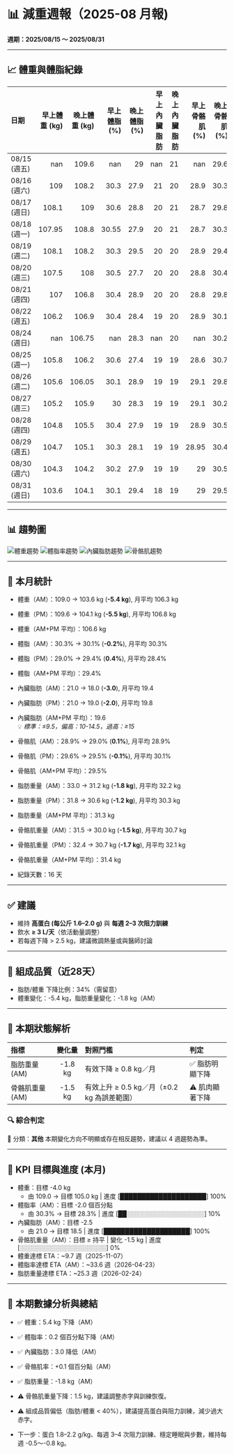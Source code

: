 # 📊 減重週報（2025-08 月報)

**週期：2025/08/15 ～ 2025/08/31**  

---

## 📈 體重與體脂紀錄

| 日期         |   早上體重 (kg) |   晚上體重 (kg) |   早上體脂 (%) |   晚上體脂 (%) |   早上內臟脂肪 |   晚上內臟脂肪 |   早上骨骼肌 (%) |   晚上骨骼肌 (%) |
|:-------------|----------------:|----------------:|---------------:|---------------:|---------------:|---------------:|-----------------:|-----------------:|
| 08/15 (週五) |          nan    |          109.6  |         nan    |           29   |            nan |             21 |           nan    |             29.6 |
| 08/16 (週六) |          109    |          108.2  |          30.3  |           27.9 |             21 |             20 |            28.9  |             30.3 |
| 08/17 (週日) |          108.1  |          109    |          30.6  |           28.8 |             20 |             21 |            28.7  |             29.8 |
| 08/18 (週一) |          107.95 |          108.8  |          30.55 |           27.9 |             20 |             21 |            28.7  |             30.3 |
| 08/19 (週二) |          108.1  |          108.2  |          30.3  |           29.5 |             20 |             20 |            28.9  |             29.4 |
| 08/20 (週三) |          107.5  |          108    |          30.5  |           27.7 |             20 |             20 |            28.8  |             30.4 |
| 08/21 (週四) |          107    |          106.8  |          30.4  |           28.9 |             20 |             20 |            28.8  |             29.8 |
| 08/22 (週五) |          106.2  |          106.9  |          30.4  |           28.4 |             19 |             20 |            28.9  |             30.1 |
| 08/24 (週日) |          nan    |          106.75 |         nan    |           28.3 |            nan |             20 |           nan    |             30.2 |
| 08/25 (週一) |          105.8  |          106.2  |          30.6  |           27.4 |             19 |             19 |            28.6  |             30.7 |
| 08/26 (週二) |          105.6  |          106.05 |          30.1  |           28.9 |             19 |             19 |            29.1  |             29.8 |
| 08/27 (週三) |          105.2  |          105.9  |          30    |           28.3 |             19 |             19 |            29.1  |             30.2 |
| 08/28 (週四) |          104.8  |          105.5  |          30.4  |           27.9 |             19 |             19 |            28.9  |             30.5 |
| 08/29 (週五) |          104.7  |          105.1  |          30.3  |           28.1 |             19 |             19 |            28.95 |             30.4 |
| 08/30 (週六) |          104.3  |          104.2  |          30.2  |           27.9 |             19 |             19 |            29    |             30.5 |
| 08/31 (週日) |          103.6  |          104.1  |          30.1  |           29.4 |             18 |             19 |            29    |             29.5 |

---

## 📊 趨勢圖

![體重趨勢](2025-08_weight_trend.png)
![體脂率趨勢](2025-08_bodyfat_trend.png)
![內臟脂肪趨勢](2025-08_visceral_fat_trend.png)
![骨骼肌趨勢](2025-08_muscle_trend.png)

---

## 📌 本月統計

- 體重（AM）：109.0 → 103.6 kg  (**-5.4 kg**), 月平均 106.3 kg  
- 體重（PM）：109.6 → 104.1 kg  (**-5.5 kg**), 月平均 106.8 kg  
- 體重（AM+PM 平均）：106.6 kg  

- 體脂（AM）：30.3% → 30.1%  (**-0.2%**), 月平均 30.3%  
- 體脂（PM）：29.0% → 29.4%  (**0.4%**), 月平均 28.4%  
- 體脂（AM+PM 平均）：29.4%  

- 內臟脂肪（AM）：21.0 → 18.0  (**-3.0**), 月平均 19.4  
- 內臟脂肪（PM）：21.0 → 19.0  (**-2.0**), 月平均 19.8  
- 內臟脂肪（AM+PM 平均）：19.6  
  💡 *標準：≤9.5，偏高：10-14.5，過高：≥15*  

- 骨骼肌（AM）：28.9% → 29.0%  (**0.1%**), 月平均 28.9%  
- 骨骼肌（PM）：29.6% → 29.5%  (**-0.1%**), 月平均 30.1%  
- 骨骼肌（AM+PM 平均）：29.5%  

- 脂肪重量（AM）：33.0 → 31.2 kg  (**-1.8 kg**), 月平均 32.2 kg  
- 脂肪重量（PM）：31.8 → 30.6 kg  (**-1.2 kg**), 月平均 30.3 kg  
- 脂肪重量（AM+PM 平均）：31.3 kg  

- 骨骼肌重量（AM）：31.5 → 30.0 kg  (**-1.5 kg**), 月平均 30.7 kg  
- 骨骼肌重量（PM）：32.4 → 30.7 kg  (**-1.7 kg**), 月平均 32.1 kg  
- 骨骼肌重量（AM+PM 平均）：31.4 kg  

- 紀錄天數：16 天

---

## ✅ 建議
- 維持 **高蛋白 (每公斤 1.6–2.0 g)** 與 **每週 2–3 次阻力訓練**  
- 飲水 **≥ 3 L/天**（依活動量調整）  
- 若每週下降 > 2.5 kg，建議微調熱量或與醫師討論  

---

## 🧪 組成品質（近28天）

- 脂肪/體重 下降比例：34%（需留意）  
- 體重變化：-5.4 kg，脂肪重量變化：-1.8 kg（AM）  

---


## 🧭 本期狀態解析

| 指標 | 變化量 | 對照門檻 | 判定 |
|:--|:--:|:--|:--|
| 脂肪重量 (AM) | -1.8 kg | 有效下降 ≥ 0.8 kg／月 | ✅ 脂肪明顯下降 |
| 骨骼肌重量 (AM) | -1.5 kg | 有效上升 ≥ 0.5 kg／月（±0.2 kg 為誤差範圍） | ⚠️ 肌肉顯著下降 |

### 🔍 綜合判定

🔵 分類：**其他**
本期變化方向不明顯或存在相反趨勢，建議以 4 週趨勢為準。


---

## 🎯 KPI 目標與進度 (本月)

- 體重：目標 -4.0 kg  
  - 由 109.0 → 目標 105.0 kg  | 進度 [████████████████████] 100%  
- 體脂率（AM）：目標 -2.0 個百分點  
  - 由 30.3% → 目標 28.3%  | 進度 [██░░░░░░░░░░░░░░░░░░] 10%  
- 內臟脂肪（AM）：目標 -2.5  
  - 由 21.0 → 目標 18.5  | 進度 [████████████████████] 100%  
- 骨骼肌重量（AM）：目標 ≥ 持平  | 變化 -1.5 kg  | 進度 [░░░░░░░░░░░░░░░░░░░░] 0%  
- 體重達標 ETA：~9.7 週（2025-11-07）  
- 體脂率達標 ETA（AM）：~33.6 週（2026-04-23）  
- 脂肪重量達標 ETA：~25.3 週（2026-02-24）  

---

## 🧠 本期數據分析與總結

- ✅ 體重：5.4 kg 下降（AM）
- ✅ 體脂率：0.2 個百分點下降（AM）
- ✅ 內臟脂肪：3.0 降低（AM）
- ✅ 骨骼肌率：+0.1 個百分點（AM）
- ✅ 脂肪重量：-1.8 kg（AM）
- ⚠️ 骨骼肌重量下降：1.5 kg，建議調整赤字與訓練恢復。
- ⚠️ 組成品質偏低（脂肪/體重 < 40%），建議提高蛋白與阻力訓練，減少過大赤字。

- 下一步：蛋白 1.8–2.2 g/kg、每週 3–4 次阻力訓練、穩定睡眠與步數，維持每週 -0.5～-0.8 kg。
